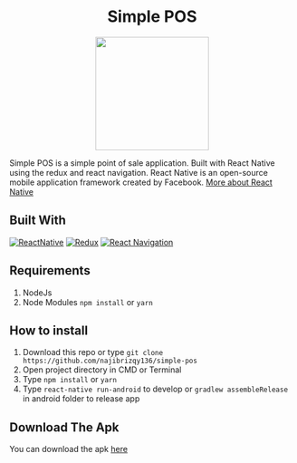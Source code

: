 <h1 align="center">Simple POS</h1>
<p align="center">
  <img src="https://user-images.githubusercontent.com/33283502/111912544-b7e98d80-8a9c-11eb-9f86-8eaa10b93726.png" width='200'/>
</p>
<p>
  Simple POS is a simple point of sale application. Built with React Native using the redux and react navigation.
  React Native is an open-source mobile application framework created by Facebook. <a href="https://facebook.github.io/react-native/">More about React Native</a>
</p>

## Built With
[![ReactNative](https://img.shields.io/badge/ReactNative-v.0.60.5-blue.svg?style=rounded-square)](https://facebook.github.io/react-native/docs/0.60/getting-started)
[![Redux](https://img.shields.io/badge/Redux-v.4.0.5-green.svg?style=rounded-square)](https://redux.js.org/)
[![React Navigation](https://img.shields.io/badge/ReactNavigation-v.5.0.0-red.svg?style=rounded-square)](https://reactnavigation.org/)

## Requirements
  1. NodeJs
  2. Node Modules `npm install` or `yarn`
 
## How to install
  1. Download this repo or type `git clone https://github.com/najibrizqy136/simple-pos`
  2. Open project directory in CMD or Terminal
  3. Type `npm install` or `yarn`
  4. Type `react-native run-android` to develop or `gradlew assembleRelease` in android folder to release app
  
## Download The Apk
  You can download the apk [here](https://drive.google.com/drive/folders/18JeMpkcQc5aMw8CEjtCaDE7y6j8wiw88?usp=sharing)
